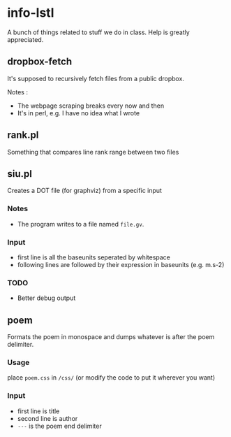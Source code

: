 # info-lstl

A bunch of things related to stuff we do in class.
Help is greatly appreciated.

## dropbox-fetch

It's supposed to recursively fetch files from a public dropbox.

Notes :
- The webpage scraping breaks every now and then
- It's in perl, e.g. I have no idea what I wrote

## rank.pl

Something that compares line rank range between two files

## siu.pl

Creates a DOT file (for graphviz) from a specific input

### Notes

- The program writes to a file named `file.gv`.

### Input
- first line is all the baseunits seperated by whitespace
- following lines are <unitsymbol> followed by their expression in baseunits (e.g. m.s-2)

### TODO

- Better debug output

## poem

Formats the poem in monospace and dumps whatever is after the poem delimiter.

### Usage
place `poem.css` in `/css/` (or modify the code to put it wherever you want)

### Input
- first line is title
- second line is author
- `---` is the poem end delimiter
